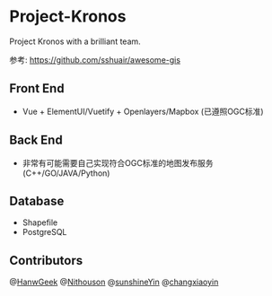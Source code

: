 # Project-Kronos
Project Kronos with a brilliant team.

参考: https://github.com/sshuair/awesome-gis

## Front End
* Vue + ElementUI/Vuetify + Openlayers/Mapbox (已遵照OGC标准)

## Back End
* 非常有可能需要自己实现符合OGC标准的地图发布服务 (C++/GO/JAVA/Python)

## Database
* Shapefile
* PostgreSQL

## Contributors
@[HanwGeek](https://github.com/HanwGeek/) @[Nithouson](https://github.com/Nithouson) @[sunshineYin](https://github.com/sunshineYin) @[changxiaoyin](https://github.com/changxiaoyin/)

